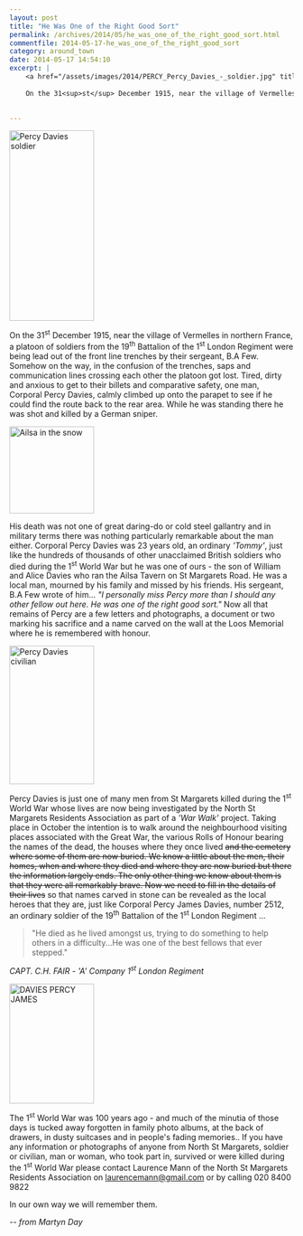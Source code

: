 ```yaml
---
layout: post
title: "He Was One of the Right Good Sort"
permalink: /archives/2014/05/he_was_one_of_the_right_good_sort.html
commentfile: 2014-05-17-he_was_one_of_the_right_good_sort
category: around_town
date: 2014-05-17 14:54:10
excerpt: |
    <a href="/assets/images/2014/PERCY_Percy_Davies_-_soldier.jpg" title="See larger version of - Percy Davies   soldier"><img src="/assets/images/2014/PERCY_Percy_Davies_-_soldier_thumb.jpg" width="150" height="337" alt="Percy Davies   soldier" class="photo right" /></a>
    
    On the 31<sup>st</sup> December 1915, near the village of Vermelles in northern France, a platoon of soldiers from the 19<sup>th</sup> Battalion of the 1<sup>st</sup> London Regiment were being lead out of the front line trenches by their sergeant, B.A Few. Somehow on the way, in the confusion of the trenches, saps and communication lines crossing each other the platoon got lost. Tired, dirty and anxious to get to their billets and comparative safety, one man, Corporal Percy Davies, calmly climbed up onto the parapet to see if he could find the route back to the rear area. While he was standing there he was shot and killed by a German sniper.
    

---
```


<a href="/assets/images/2014/PERCY_Percy_Davies_-_soldier.jpg" title="See larger version of - Percy Davies   soldier"><img src="/assets/images/2014/PERCY_Percy_Davies_-_soldier_thumb.jpg" width="150" height="337" alt="Percy Davies   soldier" class="photo right" /></a>

On the 31<sup>st</sup> December 1915, near the village of Vermelles in northern France, a platoon of soldiers from the 19<sup>th</sup> Battalion of the 1<sup>st</sup> London Regiment were being lead out of the front line trenches by their sergeant, B.A Few. Somehow on the way, in the confusion of the trenches, saps and communication lines crossing each other the platoon got lost. Tired, dirty and anxious to get to their billets and comparative safety, one man, Corporal Percy Davies, calmly climbed up onto the parapet to see if he could find the route back to the rear area. While he was standing there he was shot and killed by a German sniper.

<a href="/assets/images/2014/PERCY_Ailsa_in_the_snow.jpg" title="See larger version of - Ailsa in the snow"><img src="/assets/images/2014/PERCY_Ailsa_in_the_snow_thumb.jpg" width="150" height="154" alt="Ailsa in the snow" class="photo right" /></a>

His death was not one of great daring-do or cold steel gallantry and in military terms there was nothing particularly remarkable about the man either. Corporal Percy Davies was 23 years old, an ordinary <em>'Tommy'</em>, just like the hundreds of thousands of other unacclaimed British soldiers who died during the 1<sup>st</sup> World War but he was one of ours - the son of William and Alice Davies who ran the Ailsa Tavern on St Margarets Road. He was a local man, mourned by his family and missed by his friends. His sergeant, B.A Few wrote of him... <em>"I personally miss Percy more than I should any other fellow out here. He was one of the right good sort."</em> Now all that remains of Percy are a few letters and photographs, a document or two marking his sacrifice and a name carved on the wall at the Loos Memorial where he is remembered with honour.

<a href="/assets/images/2014/PERCY_Percy_Davies_-_civilian.jpg" title="See larger version of - Percy Davies   civilian"><img src="/assets/images/2014/PERCY_Percy_Davies_-_civilian_thumb.jpg" width="150" height="245" alt="Percy Davies   civilian" class="photo right" /></a>

Percy Davies is just one of many men from St Margarets killed during the 1<sup>st</sup> World War whose lives are now being investigated by the North St Margarets Residents Association as part of a <em>'War Walk'</em> project. Taking place in October the intention is to walk around the neighbourhood visiting places associated with the Great War, the various Rolls of Honour bearing the names of the dead, the houses where they once lived ~~and the cemetery where some of them are now buried. We know a little about the men, their homes, when and where they died and where they are now buried but there the information largely ends. The only other thing we know about them is that they were all remarkably brave. Now we need to fill in the details of their lives~~ so that names carved in stone can be revealed as the local heroes that they are, just like Corporal Percy James Davies, number 2512, an ordinary soldier of the 19<sup>th</sup> Battalion of the 1<sup>st</sup> London Regiment ...

> "He died as he lived amongst us, trying to do something to help others in a difficulty...He was one of the best fellows that ever stepped."

<cite>CAPT. C.H. FAIR - 'A' Company 1<sup>st</sup> London Regiment</cite>

<div markdown="1" class="box">
<a href="/assets/images/2014/PERCY_DAVIES_PERCY_JAMES.jpg" title="See larger version of - DAVIES PERCY JAMES"><img src="/assets/images/2014/PERCY_DAVIES_PERCY_JAMES_thumb.jpg" width="150" height="212" alt="DAVIES PERCY JAMES" class="photo left" /></a>

The 1<sup>st</sup> World War was 100 years ago - and much of the minutia of those days is tucked away forgotten in family photo albums, at the back of drawers, in dusty suitcases and in people's fading memories.. If you have any information or photographs of anyone from North St Margarets, soldier or civilian, man or woman, who took part in, survived or were killed during the 1<sup>st</sup> World War please contact Laurence Mann of the North St Margarets Residents Association on <laurencemann@gmail.com> or by calling 020 8400 9822

In our own way we will remember them.

</div>
<cite>-- from Martyn Day</cite>
